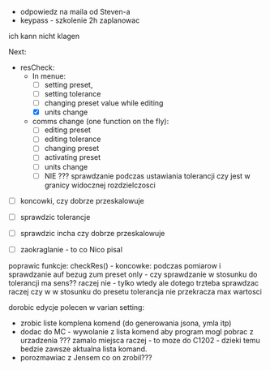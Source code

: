 
- odpowiedz na maila od Steven-a
- keypass - szkolenie 2h zaplanowac

ich kann nicht klagen

Next:
- resCheck:
	- In menue:
		- [ ] setting preset,
		- [ ]  setting tolerance
		- [ ] changing preset value while editing
		- [x] units change
	- comms change (one function on the fly):
		- [ ] editing preset
		- [ ] editing tolerance
		- [ ] changing preset
		- [ ] activating preset
		- [ ] units change
		- [ ]  NIE ??? sprawdzanie podczas ustawiania tolerancji czy jest w granicy widocznej rozdzielczosci
- [ ] koncowki, czy dobrze przeskalowuje
- [ ] sprawdzic tolerancje
- [ ] sprawdzic incha czy dobrze przeskalowuje

- [ ] zaokraglanie - to co Nico pisal


poprawic funkcje: checkRes() - koncowke: podczas pomiarow  i sprawdzanie auf bezug zum preset only - czy sprawdzanie w stosunku do tolerancji ma sens?? raczej nie -  tylko wtedy ale dotego trzteba sprawdzac raczej czy w w stosunku do presetu tolerancja nie przekracza max wartosci

dorobic edycje polecen w varian setting:
- zrobic liste komplena komend (do generowania jsona, ymla itp)
- dodac do MC - wywolanie z lista komend aby program mogl pobrac z urzadzenia ??? zamalo miejsca raczej - to moze do C1202 - dzieki temu bedzie zawsze aktualna lista komand.
- porozmawiac z Jensem co on zrobil???


